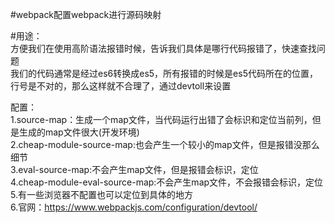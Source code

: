 #webpack配置webpack进行源码映射  

#用途：  
方便我们在使用高阶语法报错时候，告诉我们具体是哪行代码报错了，快速查找问题  
我们的代码通常是经过es6转换成es5，所有报错的时候是es5代码所在的位置，行号是不对的，那么这样就不合理了，通过devtoll来设置  

 
配置：  
 1.source-map：生成一个map文件，当代码运行出错了会标识和定位当前列，但是生成的map文件很大(开发环境)  
 2.cheap-module-source-map:也会产生一个较小的map文件，但是报错没那么细节  
 3.eval-source-map:不会产生map文件，但是报错会标识，定位  
 4.cheap-module-eval-source-map:不会产生map文件，不会报错会标识，定位  
 5.有一些浏览器不配置也可以定位到具体的地方  
 6.官网：https://www.webpackjs.com/configuration/devtool/      



